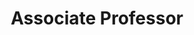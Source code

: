 ---
name: Nasim Sabounchi
degree: PhD
title: Associate Professor
department: Department of Health Policy Management 
department_2: Center for Systems and Community Design
institution: CUNY Graduate School of Public Health and Health Policy
image: /assets/images/ns.png 
display_order: 1
---